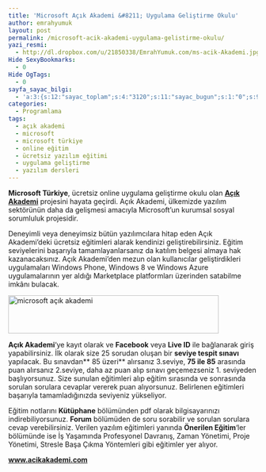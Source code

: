 ```yaml
---
title: 'Microsoft Açık Akademi &#8211; Uygulama Geliştirme Okulu'
author: emrahyumuk
layout: post
permalink: /microsoft-acik-akademi-uygulama-gelistirme-okulu/
yazi_resmi:
  - http://dl.dropbox.com/u/21850338/EmrahYumuk.com/ms-acik-Akademi.jpg
Hide SexyBookmarks:
  - 0
Hide OgTags:
  - 0
sayfa_sayac_bilgi:
  - 'a:3:{s:12:"sayac_toplam";s:4:"3120";s:11:"sayac_bugun";s:1:"0";s:9:"son_okuma";s:10:"1364903070";}'
categories:
  - Programlama
tags:
  - açık akademi
  - microsoft
  - microsoft türkiye
  - online eğitim
  - ücretsiz yazılım eğitimi
  - uygulama geliştirme
  - yazılım dersleri
---
```

**Microsoft Türkiye**, ücretsiz online uygulama geliştirme okulu olan **<a href="http://www.emrahyumuk.com" target="_blank">Açık Akademi</a>** projesini hayata geçirdi. Açık Akademi, ülkemizde yazılım sektörünün daha da gelişmesi amacıyla Microsoft&#8217;un kurumsal sosyal sorumluluk projesidir.

Deneyimli veya deneyimsiz bütün yazılımcılara hitap eden Açık Akademi&#8217;deki ücretsiz eğitimleri alarak kendinizi geliştirebilirsiniz. Eğitim seviyelerini başarıyla tamamlayanlarsanız da katılım belgesi almaya hak kazanacaksınız. Açık Akademi’den mezun olan kullanıcılar geliştirdikleri uygulamaları Windows Phone, Windows 8 ve Windows Azure uygulamalarının yer aldığı Marketplace platformları üzerinden satabilme imkânı bulacak.

<!--more-->

<img src="http://dl.dropbox.com/u/21850338/EmrahYumuk.com/yol-haritasi.jpg" alt="microsoft açık akademi" width="425" height="77" />

**Açık Akademi**&#8216;ye kayıt olarak ve **Facebook** veya **Live ID** ile bağlanarak giriş yapabilirsiniz. İlk olarak size 25 sorudan oluşan bir **seviye tespit sınavı** yapılacak. Bu sınavdan** 85 üzeri** alırsanız 3.seviye, **75 ile 85** arasında puan alırsanız 2.seviye, daha az puan alıp sınavı geçemezseniz 1. seviyeden başlıyorsunuz. Size sunulan eğitimleri alıp eğitim sırasında ve sonrasında sorulan sorulara cevaplar vererek puan alıyorsunuz. Belirlenen eğitimleri başarıyla tamamladığınızda seviyeniz yükseliyor.

Eğitim notlarını **Kütüphane** bölümünden pdf olarak bilgisayarınızı indirebiliyorsunuz. **Forum** bölümüden de soru sorabilir ve sorulan sorulara cevap verebilirsiniz. Verilen yazılım eğitimleri yanında **Önerilen Eğitim**&#8216;ler bölümünde ise İş Yaşamında Profesyonel Davranış, Zaman Yönetimi, Proje Yönetimi, Stresle Başa Çıkma Yöntemleri gibi eğitimler yer alıyor.



<a href="http://www.acikakademi.com" target="_blank"><strong>www.acikakademi.com</strong></a>